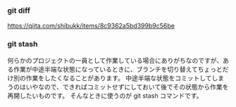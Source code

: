 ### git diff
https://qiita.com/shibukk/items/8c9362a5bd399b9c56be

### git stash 

何らかのプロジェクトの一員として作業している場合にありがちなのですが、ある作業が中途半端な状態になっているときに、ブランチを切り替えてちょっとだけ別の作業をしたくなることがあります。 中途半端な状態をコミットしてしまうのはいやなので、できればコミットせずにしておいて後でその状態から作業を再開したいものです。 そんなときに使うのが git stash コマンドです。